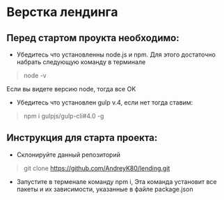 # Верстка лендинга

## Перед стартом проукта необходимо:

* Убедитесь что установленны node.js и npm. Для этого достаточно набрать следующую команду в терминале

> node -v

Если вы видете версию node, тогда все OK

* Убедитесь что установлен gulp v.4, если нет тогда ставим:

> npm i gulpjs/gulp-cli#4.0 -g

## Инструкция для старта проекта:

* Склонируйте данный репозиторий

> git clone https://github.com/AndreyK80/lending.git

* Запустите в терменале команду npm i, Эта команда установит все пакеты и их зависимости, указанные в файле package.json
